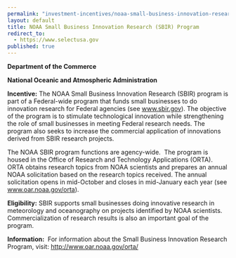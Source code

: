 ```yaml
---
permalink: "investment-incentives/noaa-small-business-innovation-research-sbir-program.html"
layout: default
title: NOAA Small Business Innovation Research (SBIR) Program
redirect_to:
  - https://www.selectusa.gov
published: true
---
```


<P><STRONG>Department of the Commerce</strong></p>
<P><STRONG>National Oceanic and Atmospheric Administration&nbsp;&nbsp;</strong></p>
<P><STRONG>Incentive:</strong> The NOAA Small Business Innovation Research (SBIR) program is part of a Federal-wide program that funds small businesses to do innovation research for Federal agencies (see <A href="http://www.sbir.gov/" target=_top>www.sbir.gov</a>). The objective of the program is to stimulate technological innovation while strengthening the role of small businesses in meeting Federal research needs. The program also seeks to increase the commercial application of innovations derived from SBIR research projects.</p>
<P>The NOAA SBIR program functions are agency-wide.&nbsp; The program is housed in the Office of Research and Technology Applications (ORTA). ORTA obtains research topics from NOAA scientists and prepares an annual NOAA solicitation based on the research topics received. The annual solicitation opens in mid-October and closes in mid-January each year (see <A href="http://www.oar.noaa.gov/orta" target=_top>www.oar.noaa.gov/orta</a>).&nbsp; </p>
<P><STRONG>Eligibility:</strong> SBIR supports small businesses doing innovative research in meteorology and oceanography on projects identified by NOAA scientists. Commercialization of research results is also an important goal of the program. </p>
<P><STRONG>Information:</strong>&nbsp; For information about the Small Business Innovation Research Program, visit: <A href="http://www.oar.noaa.gov/orta/">http://www.oar.noaa.gov/orta/</a> &nbsp;</p>